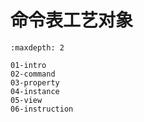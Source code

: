 # 命令表工艺对象

```{toctree}
:maxdepth: 2

01-intro
02-command
03-property
04-instance
05-view
06-instruction

```